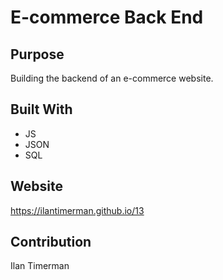 # E-commerce Back End

## Purpose
Building the backend of an e-commerce website.

## Built With
* JS
* JSON
* SQL

## Website
https://ilantimerman.github.io/13

## Contribution
Ilan Timerman 
